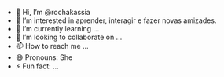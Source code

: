 - 👋 Hi, I’m @rochakassia
- 👀 I’m interested in aprender, interagir e fazer novas amizades.
- 🌱 I’m currently learning ...
- 💞️ I’m looking to collaborate on ...
- 📫 How to reach me ...
- 😄 Pronouns: She
- ⚡ Fun fact: ...

<!---
rochakassia/rochakassia is a ✨ special ✨ repository because its `README.md` (this file) appears on your GitHub profile.
You can click the Preview link to take a look at your changes.
--->
